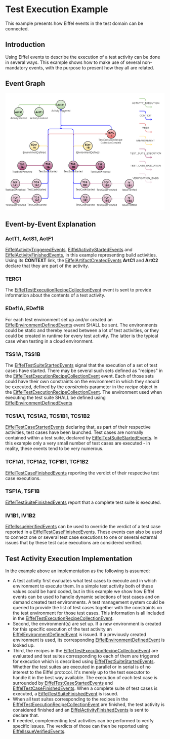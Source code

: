 # Test Execution Example
This example presents how Eiffel events in the test domain can be connected.

## Introduction
Using Eiffel events to describe the execution of a test activity can be done in several ways. This example shows how to make use of several non-mandatory events, with the purpose to present how they all are related.

## Event Graph
![alt text](./test-execution.png "Event Graph of Test Execution Example")

## Event-by-Event Explanation
### ActT1, ActS1, ActF1
[EiffelActivityTriggeredEvents](../eiffel-vocabulary/EiffelActivityTriggeredEvent), [EiffelActivityStartedEvents](../eiffel-vocabulary/EiffelActivityStartedEvent) and [EiffelActivityFinishedEvents](../eiffel-vocabulary/EiffelActivityFinishedEvent), in this example representing build activities. Using its __CONTEXT__ link, the [EiffelArtifactCreatedEvents](../eiffel-vocabulary/EiffelArtifactCreatedEvent.md) __ArtC1__ and __ArtC2__ declare that they are part of the activity.

### TERC1
The [EiffelTestExecutionRecipeCollectionEvent](../eiffel-vocabulary/EiffelTestExecutionRecipeCollectionEvent.md) event is sent to provide information about the contents of a test activity.

### EDef1A, EDef1B
For each test environment set up and/or created an [EiffelEnvironmentDefinedEvents](../eiffel-vocabulary/EiffelEnvironmentDefinedEvent.md) event SHALL be sent. The environments could be static and thereby reused between a lot of test activities, or they could be created in runtime for every test activity. The latter is the typical case when testing in a cloud environment.

### TSS1A, TSS1B
The [EiffelTestSuiteStartedEvents](../eiffel-vocabulary/EiffelTestSuiteStartedEvent.md) signal that the execution of a set of test cases have started. There may be several such sets defined as "recipes" in the [EiffelTestExecutionRecipeCollectionEvent](../eiffel-vocabulary/EiffelTestExecutionRecipeCollectionEvent.md) event. Each of those sets could have their own constraints on the environment in which they should be executed, defined by the _constraints_ parameter in the _recipe_ object in the [EiffelTestExecutionRecipeCollectionEvent](../eiffel-vocabulary/EiffelTestExecutionRecipeCollectionEvent.md). The environment used when executing the test suite SHALL be defined using [EiffelEnvironmentDefinedEvents](../eiffel-vocabulary/EiffelEnvironmentDefinedEvent.md)

### TCS1A1, TCS1A2, TCS1B1, TCS1B2
[EiffelTestCaseStartedEvents](../eiffel-vocabulary/EiffelTestCaseStartedEvent.md) declaring that, as part of their respective activities, test cases have been launched. Test cases are normally contained within a test suite, declared by [EiffelTestSuiteStartedEvents](../eiffel-vocabulary/EiffelTestSuiteStartedEvent.md). In this example only a very small number of test cases are executed - in reality, these events tend to be very numerous.

### TCF1A1, TCF1A2, TCF1B1, TCF1B2
[EiffelTestCaseFinishedEvents](../eiffel-vocabulary/EiffelTestCaseFinishedEvent.md) reporting the verdict of their respective test case executions.

### TSF1A, TSF1B
[EiffelTestSuiteFinishedEvents](../eiffel-vocabulary/EiffelTestSuiteFinishedEvent.md) report that a complete test suite is executed.

### IV1B1, IV1B2
[EiffelIssueVerifiedEvents](../eiffel-vocabulary/EiffelTestCaseFinishedEvent.md) can be used to override the verdict of a test case reported in a [EiffelTestCaseFinishedEvents](../eiffel-vocabulary/EiffelTestCaseFinishedEvent.md). These events can also be used to connect one or several test case executions to one or several external issues that by these test case executions are considered verified.

## Test Activity Execution Implementation
In the example above an implementation as the following is assumed:
* A test activity first evaluates what test cases to execute and in which environment to execute them. In a simple test activity both of these values could be hard coded, but in this example we show how Eiffel events can be used to handle dynamic selections of test cases and on demand created test environments. A test management system could be queried to provide the list of test cases together with the constraints on the test environment for those test cases. This information is all included in the [EiffelTestExecutionRecipeCollectionEvent](../eiffel-vocabulary/EiffelTestExecutionRecipeCollectionEvent.md).
* Second, the environment(s) are set up. If a new environment is created for this specific execution of the test activity an [EiffelEnvironmentDefinedEvent](../eiffel-vocabulary/EiffelEnvironmentDefinedEvent.md) is issued. If a previously created environment is used, its corresponding [EiffelEnvironmentDefinedEvent](../eiffel-vocabulary/EiffelEnvironmentDefinedEvent.md) is looked up.
* Third, the recipes in the [EiffelTestExecutionRecipeCollectionEvent](../eiffel-vocabulary/EiffelTestExecutionRecipeCollectionEvent.md) are evaluated and test suites corresponding to each of them are triggered for execution which is described using [EiffelTestSuiteStartedEvents](../eiffel-vocabulary/EiffelTestSuiteStartedEvent.md). Whether the test suites are executed in parallel or in serial is of no interest to the Eiffel protocol. It's merely up to the test executor to handle it in the best way available.
The execution of each test case is surrounded by [EiffelTestCaseStartedEvents](../eiffel-vocabulary/EiffelTestCaseStartedEvent.md) and [EiffelTestCaseFinishedEvents](../eiffel-vocabulary/EiffelTestCaseFinishedEvent.md). When a complete suite of test cases is executed, a [EiffelTestSuiteFinishedEvent](../eiffel-vocabulary/EiffelTestSuiteFinishedEvent.md) is issued.
* When all test suites corresponding to the recipes in the [EiffelTestExecutionRecipeCollectionEvent](../eiffel-vocabulary/EiffelTestExecutionRecipeCollectionEvent.md) are finished, the test activity is considered finished and an [EiffelActivityFinishedEvents](../eiffel-vocabulary/EiffelActivityFinishedEvent) is sent to declare that.
* If needed, complementing test activities can be performed to verify specific issues. The verdicts of those can then be reported using [EiffelIssueVerifiedEvents](../eiffel-vocabulary/EiffelTestCaseFinishedEvent.md).